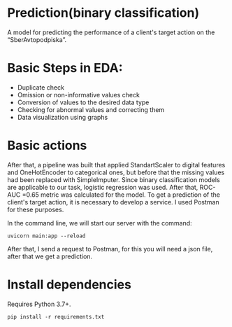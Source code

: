 # Prediction(binary classification)
A model for predicting the performance of a client's target action on the “SberAvtopodpiska”. 
# Basic Steps in EDA: 
 - Duplicate check
 - Omission or non-informative values check
 - Conversion of values to the desired data type
 - Checking for abnormal values and correcting them
 - Data visualization using graphs
# Basic actions
After that, a pipeline was built that applied StandartScaler to digital features and OneHotEncoder to categorical ones, but before that the missing values had been replaced with SimpleImputer. Since binary classification models are applicable to our task, logistic regression was used. After that, ROC-AUC =0.65 metric was calculated for the model.
To get a prediction of the client's target action, it is necessary to develop a service.
I used Postman for these purposes.

In the command line, we will start our server with the command: 
```shell
uvicorn main:app --reload
```
After that, I send a request to Postman, for this you will need a json file, after that we get a prediction.


# Install dependencies
Requires Python 3.7+.
```shell
pip install -r requirements.txt
```
